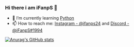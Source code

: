 ### Hi there i am iFanpS 👋

- 🌱 I’m currently learning [Python](https://python.org)
- 📫 How to reach me: [Instagram - @ifanps24](https://instagram.com/ifanps24) and [Discord - @iFanpS#1994](https://discord.gg/PCW8yJMDFJ)

[![Anurag's GitHub stats](https://github-readme-stats.vercel.app/api?username=iFanpS)](https://github.com/iFanpS/github-readme-stats)
